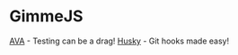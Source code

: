 # GimmeJS

[AVA](https://github.com/avajs/ava) - Testing can be a drag!
[Husky](https://github.com/typicode/husky) - Git hooks made easy!

